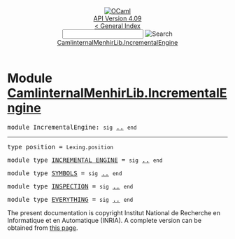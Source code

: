 <!-- ((! set title API !)) ((! set documentation !)) ((! set api !)) ((! set nobreadcrumb !)) -->
<div class="api"><header><nav class="toc brand"><a class="brand" href="https://ocaml.org/"><img src="colour-logo-gray.svg" class="svg" alt="OCaml"></a></nav><nav class="toc"><div class="toc_version"><a href="/docs" id="version-select">API Version 4.09</a></div><a href="index.html">&lt; General Index</a><div class="api_search"><input type="text" name="apisearch" id="api_search" oninput="mySearch(false);" onkeypress="this.oninput();" onclick="this.oninput();" onpaste="this.oninput();">
<img src="search_icon.svg" alt="Search" class="svg" onclick="mySearch(false)"></div>
<div id="search_results"></div><div class="toc_title"><a href="#top">CamlinternalMenhirLib.IncrementalEngine</a></div><ul></ul></nav></header>

<h1>Module <a href="type_CamlinternalMenhirLib.IncrementalEngine.html">CamlinternalMenhirLib.IncrementalEngine</a></h1>

<pre><span id="MODULEIncrementalEngine"><span class="keyword">module</span> IncrementalEngine</span>: <code class="code"><span class="keyword">sig</span></code> <a href="CamlinternalMenhirLib.IncrementalEngine.html">..</a> <code class="code"><span class="keyword">end</span></code></pre><hr width="100%">

<pre><span id="TYPEposition"><span class="keyword">type</span> <code class="type"></code>position</span> = <code class="type">Lexing.position</code> </pre>


<pre><span id="MODULETYPEINCREMENTAL_ENGINE"><span class="keyword">module type</span> <a href="CamlinternalMenhirLib.IncrementalEngine.INCREMENTAL_ENGINE.html">INCREMENTAL_ENGINE</a></span> = <code class="code"><span class="keyword">sig</span></code> <a href="CamlinternalMenhirLib.IncrementalEngine.INCREMENTAL_ENGINE.html">..</a> <code class="code"><span class="keyword">end</span></code></pre>
<pre><span id="MODULETYPESYMBOLS"><span class="keyword">module type</span> <a href="CamlinternalMenhirLib.IncrementalEngine.SYMBOLS.html">SYMBOLS</a></span> = <code class="code"><span class="keyword">sig</span></code> <a href="CamlinternalMenhirLib.IncrementalEngine.SYMBOLS.html">..</a> <code class="code"><span class="keyword">end</span></code></pre>
<pre><span id="MODULETYPEINSPECTION"><span class="keyword">module type</span> <a href="CamlinternalMenhirLib.IncrementalEngine.INSPECTION.html">INSPECTION</a></span> = <code class="code"><span class="keyword">sig</span></code> <a href="CamlinternalMenhirLib.IncrementalEngine.INSPECTION.html">..</a> <code class="code"><span class="keyword">end</span></code></pre>
<pre><span id="MODULETYPEEVERYTHING"><span class="keyword">module type</span> <a href="CamlinternalMenhirLib.IncrementalEngine.EVERYTHING.html">EVERYTHING</a></span> = <code class="code"><span class="keyword">sig</span></code> <a href="CamlinternalMenhirLib.IncrementalEngine.EVERYTHING.html">..</a> <code class="code"><span class="keyword">end</span></code></pre>
<div class="copyright">The present documentation is copyright Institut National de Recherche en Informatique et en Automatique (INRIA). A complete version can be obtained from <a href="http://caml.inria.fr/pub/docs/manual-ocaml/">this page</a>.</div></div>